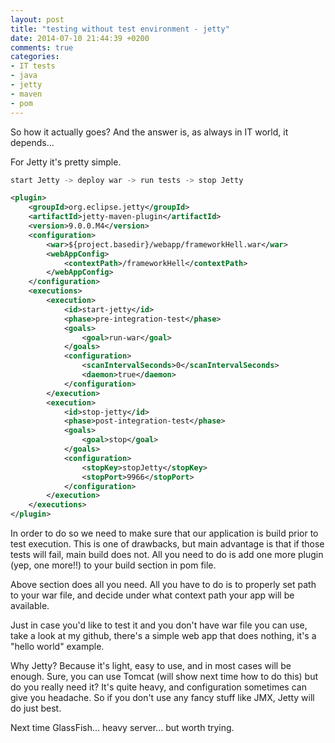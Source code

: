 ```yaml
---
layout: post
title: "testing without test environment - jetty"
date: 2014-07-10 21:44:39 +0200
comments: true
categories:
- IT tests
- java
- jetty
- maven
- pom
---
```

So how it actually goes?
And the answer is, as always in IT world, it depends...

For Jetty it's pretty simple.

``` java
start Jetty -> deploy war -> run tests -> stop Jetty
```
<!-- more -->

``` xml
<plugin>
    <groupId>org.eclipse.jetty</groupId>
    <artifactId>jetty-maven-plugin</artifactId>
    <version>9.0.0.M4</version>
    <configuration>
        <war>${project.basedir}/webapp/frameworkHell.war</war>
        <webAppConfig>
            <contextPath>/frameworkHell</contextPath>
        </webAppConfig>
    </configuration>
    <executions>
        <execution>
            <id>start-jetty</id>
            <phase>pre-integration-test</phase>
            <goals>
                <goal>run-war</goal>
            </goals>
            <configuration>
                <scanIntervalSeconds>0</scanIntervalSeconds>
                <daemon>true</daemon>
            </configuration>
        </execution>
        <execution>
            <id>stop-jetty</id>
            <phase>post-integration-test</phase>
            <goals>
                <goal>stop</goal>
            </goals>
            <configuration>
                <stopKey>stopJetty</stopKey>
                <stopPort>9966</stopPort>
            </configuration>
        </execution>
    </executions>
</plugin>
```

In order to do so we need to make sure that our application is build prior to test execution.
This is one of drawbacks, but main advantage is that if those tests will fail, main build does not.
All you need to do is add one more plugin (yep, one more!!) to your build section in pom file.

Above section does all you need. All you have to do is to properly set path to your war file, and decide under what context path your app will be available.

Just in case you'd like to test it and you don't have war file you can use, take a look at my github, there's a simple web app that does nothing, it's a "hello world" example.

Why Jetty?
Because it's light, easy to use, and in most cases will be enough.
Sure, you can use Tomcat (will show next time how to do this) but do you really need it? It's quite heavy, and configuration sometimes can give you headache.
So if you don't use any fancy stuff like JMX, Jetty will do just best.

Next time GlassFish... heavy server... but worth trying.
